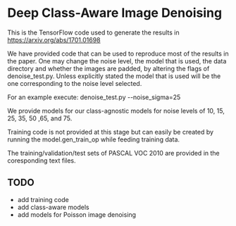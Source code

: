 # Deep Class-Aware Image Denoising
This is the TensorFlow code used to generate the results in https://arxiv.org/abs/1701.01698

We have provided code that can be used to reproduce most of the results in the paper. One may change the noise level, the model that is used, the data directory and whether the images are padded, by altering the flags of denoise_test.py. Unless explicitly stated the model that is used will be the one corresponding to the noise level selected.

For an example execute: denoise_test.py --noise_sigma=25

We provide models for our class-agnostic models for noise levels of 10, 15, 25, 35, 50 ,65, and 75.

Training code is not provided at this stage but can easily be created by running the model.gen_train_op while feeding training data.

The training/validation/test sets of PASCAL VOC 2010 are provided in the coresponding text files.

## TODO
* add training code
* add class-aware models
* add models for Poisson image denoising

